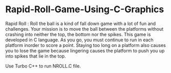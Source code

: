 # Rapid-Roll-Game-Using-C-Graphics
Rapid Roll : Roll the ball is a kind of fall down game with a lot of fun and challenges. Your mission is to move the ball between the platforms without crashing into neither the top, the bottom nor the spikes. This game is developed in C language. As you go, you must continue to run in each platform inorder to score a point. Staying too long on a platform also causes you to lose the game because lingering causes the platform to push you up into spikes that lie in the top.

Use Turbo C++ to run NROLL.C file.
